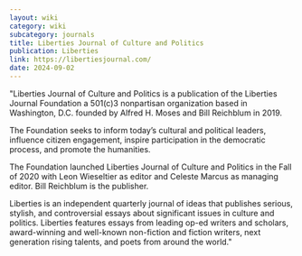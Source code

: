 ```yaml
---
layout: wiki
category: wiki
subcategory: journals
title: Liberties Journal of Culture and Politics
publication: Liberties
link: https://libertiesjournal.com/
date: 2024-09-02
---
```


"Liberties Journal of Culture and Politics is a publication of the Liberties Journal Foundation a 501(c)3 nonpartisan organization based in Washington, D.C. founded by Alfred H. Moses and Bill Reichblum in 2019.

The Foundation seeks to inform today’s cultural and political leaders, influence citizen engagement, inspire participation in the democratic process, and promote the humanities.

The Foundation launched Liberties Journal of Culture and Politics in the Fall of 2020 with Leon Wieseltier as editor and Celeste Marcus as managing editor. Bill Reichblum is the publisher.

Liberties is an independent quarterly journal of ideas that publishes serious, stylish, and controversial essays about significant issues in culture and politics. Liberties features essays from leading op-ed writers and scholars, award-winning and well-known non-fiction and fiction writers, next generation rising talents, and poets from around the world."
